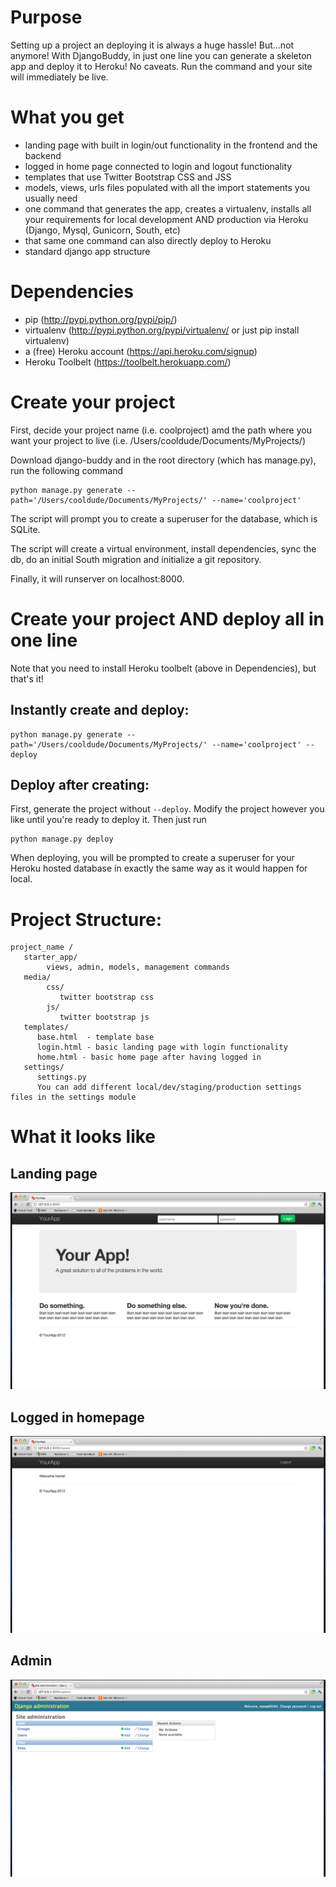 # Purpose
Setting up a project an deploying it is always a huge hassle!
But...not anymore! With DjangoBuddy, in just one line you can generate a skeleton app and deploy it to Heroku!
No caveats. Run the command and your site will immediately be live.

# What you get
* landing page with built in login/out functionality in the frontend and the backend
* logged in home page connected to login and logout functionality
* templates that use Twitter Bootstrap CSS and JSS
* models, views, urls files populated with all the import statements you usually need
* one command that generates the app, creates a virtualenv, installs all your requirements for local development AND production via Heroku (Django, Mysql, Gunicorn, South, etc)
* that same one command can also directly deploy to Heroku
* standard django app structure


# Dependencies
* pip (http://pypi.python.org/pypi/pip/)
* virtualenv (http://pypi.python.org/pypi/virtualenv/ or just pip install virtualenv)
* a (free) Heroku account (https://api.heroku.com/signup)
* Heroku Toolbelt (https://toolbelt.herokuapp.com/)

# Create your project
First, decide your project name (i.e. coolproject) amd the path where you want your project to live (i.e. /Users/cooldude/Documents/MyProjects/)

Download django-buddy and in the root directory (which has manage.py), run the following command

```
python manage.py generate --path='/Users/cooldude/Documents/MyProjects/' --name='coolproject'
```

The script will prompt you to create a superuser for the database, which is SQLite.

The script will create a virtual environment, install dependencies, sync the db, do an initial South migration and initialize a git repository.

Finally, it will runserver on localhost:8000.

# Create your project AND deploy all in one line
Note that you need to install Heroku toolbelt (above in Dependencies), but that's it!


## Instantly create and deploy:
```
python manage.py generate --path='/Users/cooldude/Documents/MyProjects/' --name='coolproject' --deploy
```

## Deploy after creating:
First, generate the project without `--deploy`. Modify the project however you like until you're ready to deploy it. Then just run
```
python manage.py deploy
```

When deploying, you will be prompted to create a superuser for your Heroku hosted database in exactly the same way as it would happen for local.


# Project Structure:
```
project_name /
   starter_app/
        views, admin, models, management commands
   media/
        css/
           twitter bootstrap css
        js/
           twitter bootstrap js
   templates/
      base.html  - template base
      login.html - basic landing page with login functionality
      home.html - basic home page after having logged in
   settings/
      settings.py
      You can add different local/dev/staging/production settings files in the settings module
```

# What it looks like
## Landing page
![Screenshot of landing page](https://github.com/suneel0101/django-buddy/raw/master/media/img/landing_page.png)
## Logged in homepage
![Screenshot of logged in homepage](https://github.com/suneel0101/django-buddy/raw/master/media/img/home_page.png)
## Admin
![Screenshot of admin](https://github.com/suneel0101/django-buddy/raw/master/media/img/django-admin.png)
